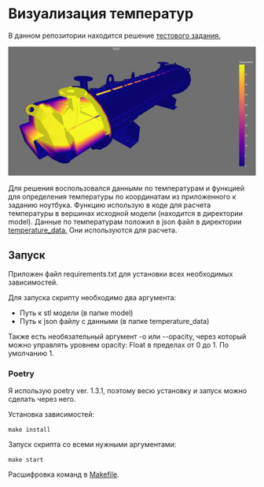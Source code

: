 # Визуализация температур

В данном репозитории находится решение [тестового задания.](./task.md)

![result.png](result.png)

Для решения воспользовался данными по температурам и функцией для определения
температуры по координатам из приложенного к заданию ноутбука. Функцию использую в коде
для расчета температуры в вершинах исходной модели (находится в директории model). 
Данные по температурам положил в json файл в директории 
[temperature_data.](./temperature_data/temperatures.json) Они используются для расчета.

## Запуск

Приложен файл requirements.txt для установки всех необходимых зависимостей.

Для запуска скрипту необходимо два аргумента:
- Путь к stl модели (в папке model)
- Путь к json файлу с данными (в папке temperature_data)

Также есть необязательный аргумент -o или --opacity, через который можно управлять уровнем opacity:
Float в пределах от 0 до 1. По умолчанию 1.

### Poetry

Я использую poetry ver. 1.3.1, поэтому весю установку и запуск можно сделать через него.

Установка зависимостей:
```commandline
make install
```
Запуск скрипта со всеми нужными аргументами:
```commandline
make start
```
Расшифровка команд в [Makefile](Makefile).